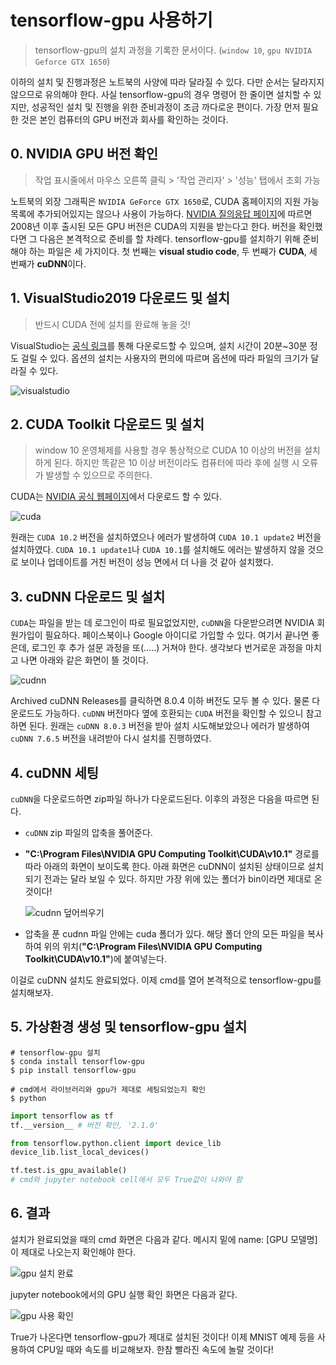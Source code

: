 #  tensorflow-gpu 사용하기

> tensorflow-gpu의 설치 과정을 기록한 문서이다. (`window 10`, `gpu NVIDIA Geforce GTX 1650`)

이하의 설치 및 진행과정은 노트북의 사양에 따라 달라질 수 있다. 다만 순서는 달라지지 않으므로 유의해야 한다.
사실 tensorflow-gpu의 경우 명령어 한 줄이면 설치할 수 있지만, 성공적인 설치 및 진행을 위한 준비과정이 조금 까다로운 편이다. 가장 먼저 필요한 것은 본인 컴퓨터의 GPU 버전과 회사를 확인하는 것이다. 

## 0. NVIDIA GPU 버전 확인 

> 작업 표시줄에서 마우스 오른쪽 클릭 > '작업 관리자' > '성능' 탭에서 조회 가능

노트북의 외장 그래픽은 `NVIDIA GeForce GTX 1650`로, CUDA 홈페이지의 지원 가능 목록에 추가되어있지는 않으나 사용이 가능하다. [NVIDIA 질의응답 페이지](https://forums.developer.nvidia.com/t/cuda-enabled-geforce-1650/81010/2)에 따르면 2008년 이후 출시된 모든 GPU 버전은 CUDA의 지원을 받는다고 한다. 
버전을 확인했다면 그 다음은 본격적으로 준비를 할 차례다. tensorflow-gpu를 설치하기 위해 준비해야 하는 파일은 세 가지이다. 첫 번째는 **visual studio code**, 두 번째가 **CUDA**, 세 번째가 **cuDNN**이다. 


## 1. VisualStudio2019 다운로드 및 설치
> 반드시 CUDA 전에 설치를 완료해 놓을 것! 

VisualStudio는 [공식 링크](https://visualstudio.microsoft.com/ko/vs/)를 통해 다운로드할 수 있으며, 설치 시간이 20분~30분 정도 걸릴 수 있다. 옵션의 설치는 사용자의 편의에 따르며 옵션에 따라 파일의 크기가 달라질 수 있다. 

![visualstudio](https://user-images.githubusercontent.com/58945760/95453765-69d94580-09a6-11eb-866d-50ab270d1c7f.PNG)



## 2. CUDA Toolkit 다운로드 및 설치

> window 10 운영체제를 사용할 경우 통상적으로 CUDA 10 이상의 버전을 설치하게 된다. 하지만 똑같은 10 이상 버전이라도 컴퓨터에 따라 후에 실행 시 오류가 발생할 수 있으므로 주의한다.

CUDA는 [NVIDIA 공식 웹페이지](https://developer.nvidia.com/cuda-toolkit-archive)에서 다운로드 할 수 있다. 

![cuda](https://user-images.githubusercontent.com/58945760/95452756-b885e000-09a4-11eb-8660-1a053891e9fd.PNG)



원래는 `CUDA 10.2`  버전을 설치하였으나 에러가 발생하여 `CUDA 10.1 update2` 버전을 설치하였다. `CUDA 10.1 update1`나 `CUDA 10.1`를 설치해도 에러는 발생하지 않을 것으로 보이나 업데이트를 거친 버전이 성능 면에서 더 나을 것 같아 설치했다.

## 3. cuDNN 다운로드 및 설치

`CUDA`는 파일을 받는 데 로그인이 따로 필요없었지만, `cuDNN`을 다운받으려면 NVIDIA 회원가입이 필요하다. 페이스북이나 Google 아이디로 가입할 수 있다. 여기서 끝나면 좋은데, 로그인 후 추가 설문 과정을 또(.....) 거쳐야 한다. 생각보다 번거로운 과정을 마치고 나면 아래와 같은 화면이 뜰 것이다. 

![cudnn](https://user-images.githubusercontent.com/58945760/95453330-9b9ddc80-09a5-11eb-8c5d-117539d1556f.PNG)

Archived cuDNN Releases를 클릭하면 8.0.4 이하 버전도 모두 볼 수 있다. 물론 다운로드도 가능하다. `cuDNN` 버전마다 옆에 호환되는 `CUDA` 버전을 확인할 수 있으니 참고하면 된다. 원래는 `cuDNN 8.0.3` 버전을 받아 설치 시도해보았으나 에러가 발생하여 `cuDNN 7.6.5` 버전을 내려받아 다시 설치를 진행하였다. 

## 4. cuDNN 세팅

`cuDNN`을 다운로드하면 zip파일 하나가 다운로드된다. 이후의 과정은 다음을 따르면 된다. 

- `cuDNN` zip 파일의 압축을 풀어준다.  

- **"C:\Program Files\NVIDIA GPU Computing Toolkit\CUDA\v10.1\"** 경로를 따라 아래의 화면이 보이도록 한다. 아래 화면은 cuDNN이 설치된 상태이므로 설치되기 전과는 달라 보일 수 있다. 하지만 가장 위에 있는 폴더가 bin이라면 제대로 온 것이다!

  ![cudnn 덮어씌우기](https://user-images.githubusercontent.com/58945760/95454339-495dbb00-09a7-11eb-988c-b7b36d16c84e.PNG)

- 압축을 푼 cudnn 파일 안에는 cuda 폴더가 있다. 해당 폴더 안의 모든 파일을 복사하여 위의 위치(**"C:\Program Files\NVIDIA GPU Computing Toolkit\CUDA\v10.1\"**)에 붙여넣는다.



이걸로 cuDNN 설치도 완료되었다. 이제 cmd를 열어 본격적으로 tensorflow-gpu를 설치해보자.

## 5. 가상환경 생성 및 tensorflow-gpu 설치

```shell
# tensorflow-gpu 설치
$ conda install tensorflow-gpu
$ pip install tensorflow-gpu

# cmd에서 라이브러리와 gpu가 제대로 세팅되었는지 확인
$ python 
```

```python
import tensorflow as tf
tf.__version__ # 버전 확인, '2.1.0'

from tensorflow.python.client import device_lib
device_lib.list_local_devices()

tf.test.is_gpu_available()
# cmd와 jupyter notebook cell에서 모두 True값이 나와야 함
```



## 6. 결과

설치가 완료되었을 때의 cmd 화면은 다음과 같다. 메시지 밑에 name: [GPU 모델명]이 제대로 나오는지 확인해야 한다.

![gpu 설치 완료](https://user-images.githubusercontent.com/58945760/95454969-1ec03200-09a8-11eb-8e7a-b68db37341dc.PNG)



jupyter notebook에서의 GPU 실행 확인 화면은 다음과 같다. 

![gpu 사용 확인](https://user-images.githubusercontent.com/58945760/95454942-12d47000-09a8-11eb-9010-81cb52ef5472.PNG)

True가 나온다면 tensorflow-gpu가 제대로 설치된 것이다! 이제 MNIST 예제 등을 사용하여 CPU일 때와 속도를 비교해보자. 한참 빨라진 속도에 놀랄 것이다!
